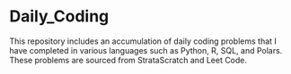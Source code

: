 # Daily_Coding
This repository includes an accumulation of daily coding problems that I have completed in various languages such as Python, R, SQL, and Polars. These problems are 
sourced from StrataScratch and Leet Code. 
